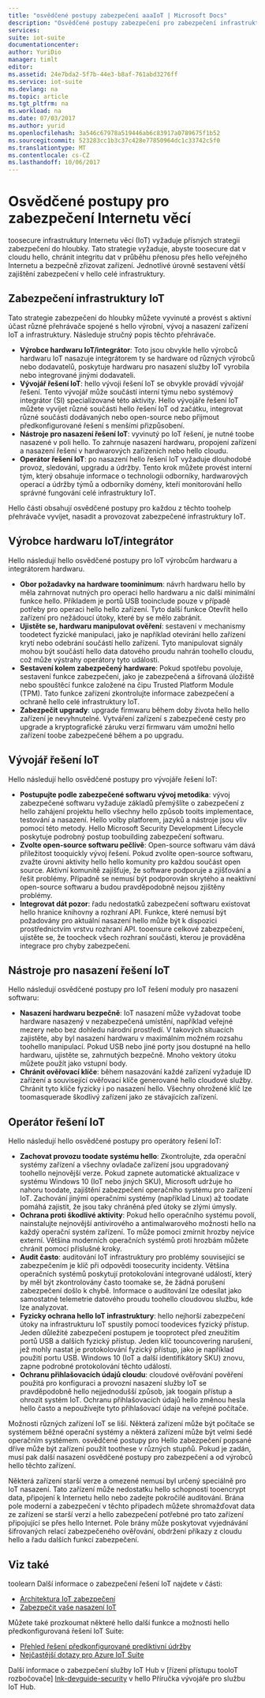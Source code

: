 ```yaml
---
title: "osvědčené postupy zabezpečení aaaIoT | Microsoft Docs"
description: "Osvědčené postupy zabezpečení pro zabezpečení infrastruktury IoT"
services: 
suite: iot-suite
documentationcenter: 
author: YuriDio
manager: timlt
editor: 
ms.assetid: 24e7bda2-5f7b-44e3-b8af-761abd3276ff
ms.service: iot-suite
ms.devlang: na
ms.topic: article
ms.tgt_pltfrm: na
ms.workload: na
ms.date: 07/03/2017
ms.author: yurid
ms.openlocfilehash: 3a546c67978a519446ab6c83917a0789675f1b52
ms.sourcegitcommit: 523283cc1b3c37c428e77850964dc1c33742c5f0
ms.translationtype: MT
ms.contentlocale: cs-CZ
ms.lasthandoff: 10/06/2017
---
```

# <a name="internet-of-things-security-best-practices"></a>Osvědčené postupy pro zabezpečení Internetu věcí
toosecure infrastruktury Internetu věcí (IoT) vyžaduje přísných strategii zabezpečení do hloubky. Tato strategie vyžaduje, abyste toosecure dat v cloudu hello, chránit integritu dat v průběhu přenosu přes hello veřejného Internetu a bezpečně zřizovat zařízení. Jednotlivé úrovně sestavení větší zajištění zabezpečení v hello celé infrastruktury.

## <a name="secure-an-iot-infrastructure"></a>Zabezpečení infrastruktury IoT
Tato strategie zabezpečení do hloubky můžete vyvinuté a provést s aktivní účast různé přehrávače spojené s hello výrobní, vývoj a nasazení zařízení IoT a infrastruktury. Následuje stručný popis těchto přehrávače.  

* **Výrobce hardwaru IoT/integrátor**: Toto jsou obvykle hello výrobců hardwaru IoT nasazuje integrátorem ty se hardware od různých výrobců nebo dodavatelů, poskytuje hardwaru pro nasazení služby IoT vyrobila nebo integrované jinými dodavateli.
* **Vývojář řešení IoT**: hello vývoji řešení IoT se obvykle provádí vývojář řešení. Tento vývojář může součástí interní týmu nebo systémový integrátor (SI) specializované této aktivity. Hello vývojáře řešení IoT můžete vyvíjet různé součásti hello řešení IoT od začátku, integrovat různé součásti dodávaných nebo open-source nebo přijmout předkonfigurované řešení s menšími přizpůsobení.
* **Nástroje pro nasazení řešení IoT**: vyvinutý po IoT řešení, je nutné toobe nasazené v poli hello. To zahrnuje nasazení hardwaru, propojení zařízení a nasazení řešení v hardwarových zařízeních nebo hello cloudu.
* **Operátor řešení IoT**: po nasazení hello řešení IoT vyžaduje dlouhodobé provoz, sledování, upgradu a údržby. Tento krok můžete provést interní tým, který obsahuje informace o technologii odborníky, hardwarových operací a údržby týmů a odborníky domény, kteří monitorování hello správné fungování celé infrastruktury IoT.

Hello části obsahují osvědčené postupy pro každou z těchto toohelp přehrávače vyvíjet, nasadit a provozovat zabezpečené infrastruktury IoT.

## <a name="iot-hardware-manufacturerintegrator"></a>Výrobce hardwaru IoT/integrátor
Hello následují hello osvědčené postupy pro IoT výrobcům hardwaru a integrátorem hardwaru.

* **Obor požadavky na hardware toominimum**: návrh hardwaru hello by měla zahrnovat nutných pro operaci hello hardwaru a nic další minimální funkce hello. Příkladem je portů USB tooinclude pouze v případě potřeby pro operaci hello hello zařízení. Tyto další funkce Otevřít hello zařízení pro nežádoucí útoky, které by se mělo zabránit.
* **Ujistěte se, hardwaru manipulovat ověření**: sestavení v mechanismy toodetect fyzické manipulaci, jako je například otevírání hello zařízení krytí nebo odebrání součástí hello zařízení. Tyto manipulovat signály mohou být součástí hello data datového proudu nahrán toohello cloudu, což může výstrahy operátory tyto události.
* **Sestavení kolem zabezpečený hardware**: Pokud spotřebu povoluje, sestavení funkce zabezpečení, jako je zabezpečená a šifrovaná úložiště nebo spouštěcí funkce založené na čipu Trusted Platform Module (TPM). Tato funkce zařízení zkontrolujte informace zabezpečení a ochraně hello celé infrastruktury IoT.
* **Zabezpečit upgrady**: upgrade firmwaru během doby života hello hello zařízení je nevyhnutelné. Vytváření zařízení s zabezpečené cesty pro upgrade a kryptografické záruku verzí firmwaru vám umožní hello zařízení toobe zabezpečené během a po upgradu.

## <a name="iot-solution-developer"></a>Vývojář řešení IoT
Hello následují hello osvědčené postupy pro vývojáře řešení IoT:

* **Postupujte podle zabezpečené softwaru vývoj metodika**: vývoj zabezpečené softwaru vyžaduje základů přemýšlíte o zabezpečení z hello zahájení projektu hello všechny hello způsob tooits implementace, testování a nasazení. Hello volby platforem, jazyků a nástroje jsou vliv pomocí této metody. Hello Microsoft Security Development Lifecycle poskytuje podrobný postup toobuilding zabezpečení softwaru.
* **Zvolte open-source softwaru pečlivě**: Open-source softwaru vám dává příležitost tooquickly vývoj řešení. Pokud zvolíte open-source softwaru, zvažte úrovni aktivity hello hello komunity pro každou součást open source. Aktivní komunitě zajišťuje, že software podporuje a zjišťování a řešit problémy. Případně se nemusí být podporován skrytého a neaktivní open-source softwaru a budou pravděpodobně nejsou zjištěny problémy.
* **Integrovat dát pozor**: řadu nedostatků zabezpečení softwaru existovat hello hranice knihovny a rozhraní API. Funkce, které nemusí být požadovány pro aktuální nasazení hello může být k dispozici prostřednictvím vrstvu rozhraní API. tooensure celkové zabezpečení, ujistěte se, že toocheck všech rozhraní součásti, kterou je prováděna integrace pro chyby zabezpečení.      

## <a name="iot-solution-deployer"></a>Nástroje pro nasazení řešení IoT
Hello následují osvědčené postupy pro IoT řešení moduly pro nasazení softwaru:

* **Nasazení hardwaru bezpečně**: IoT nasazení může vyžadovat toobe hardware nasazený v nezabezpečená umístění, například veřejné mezery nebo bez dohledu národní prostředí. V takových situacích zajistěte, aby byl nasazení hardwaru v maximálním možném rozsahu toohello manipulací. Pokud USB nebo jiné porty jsou dostupné na hello hardwaru, ujistěte se, zahrnutých bezpečně. Mnoho vektory útoku můžete použít jako vstupní body.
* **Chránit ověřovací klíče**: během nasazování každé zařízení vyžaduje ID zařízení a související ověřovací klíče generované hello cloudové služby. Chránit tyto klíče fyzicky i po nasazení hello. Všechny ohrožené klíč lze toomasquerade škodlivý zařízení jako ze stávajících zařízení.

## <a name="iot-solution-operator"></a>Operátor řešení IoT
Hello následují hello osvědčené postupy pro operátory řešení IoT:

* **Zachovat provozu toodate systému hello**: Zkontrolujte, zda operační systémy zařízení a všechny ovladače zařízení jsou upgradovaný toohello nejnovější verze. Pokud zapnete automatické aktualizace v systému Windows 10 (IoT nebo jiných SKU), Microsoft udržuje ho nahoru toodate, zajištění zabezpečení operačního systému pro zařízení IoT. Zachování jinými operačními systémy (například Linux) až toodate pomáhá zajistit, že jsou taky chráněná před útoky se zlými úmysly.
* **Ochrana proti škodlivé aktivity**: Pokud hello operačního systému povolí, nainstalujte nejnovější antivirového a antimalwarového možnosti hello na každý operační systém zařízení. To může pomoci zmírnit hrozby nejvíce externí. Většina moderních operačních systémů proti hrozbám můžete chránit pomocí příslušné kroky.
* **Audit často**: auditování IoT infrastruktury pro problémy související se zabezpečením je klíč při odpovědi toosecurity incidenty. Většina operačních systémů poskytují protokolování integrované událostí, který by měl být zkontrolovány často toomake se, že žádná porušení zabezpečení došlo k chybě. Informace o auditování lze odesílat jako samostatné telemetrie datového proudu toohello cloudovou službu, kde lze analyzovat.
* **Fyzicky ochrana hello IoT infrastruktury**: hello nejhorší zabezpečení útoky na infrastrukturu IoT spustily pomocí toodevices fyzický přístup. Jeden důležité zabezpečení postupem je tooprotect před zneužitím portů USB a dalších fyzický přístup. Jeden klíč toouncovering narušení, jež mohly nastat je protokolování fyzický přístup, jako je například použití portu USB. Windows 10 (IoT a další identifikátory SKU) znovu, zapne podrobné protokolování těchto událostí.
* **Ochranu přihlašovacích údajů cloudu**: cloudové ověřování pověření použitá pro konfiguraci a provozní nasazení služby IoT se pravděpodobně hello nejjednodušší způsob, jak toogain přístup a ohrozit systém IoT. Ochranu přihlašovacích údajů hello změnou hesla hello často a nepoužívejte tyto přihlašovací údaje na veřejné počítače.

Možnosti různých zařízení IoT se liší. Některá zařízení může být počítače se systémem běžné operační systémy a některá zařízení může být velmi šedé operačním systémem. osvědčené postupy pro Hello zabezpečení popsané dříve může být zařízení použít toothese v různých stupňů. Pokud je zadán, musí pak další nasazení osvědčené postupy pro zabezpečení a od výrobců hello těchto zařízení.

Některá zařízení starší verze a omezené nemusí byl určený speciálně pro IoT nasazení. Tato zařízení může nedostatku hello schopností tooencrypt data, připojení k Internetu hello nebo zadejte pokročilé auditování. Brána pole moderní a zabezpečení v těchto případech můžete shromažďovat data ze zařízení se starší verzí a hello zabezpečení potřebné pro tato zařízení připojující se přes hello Internet. Pole brány může poskytovat vyjednávání šifrovaných relací zabezpečeného ověřování, obdržení příkazy z cloudu hello a řadu dalších funkcí zabezpečení.

## <a name="see-also"></a>Viz také
toolearn Další informace o zabezpečení řešení IoT najdete v části:

* [Architektura IoT zabezpečení][lnk-security-architecture]
* [Zabezpečit vaše nasazení IoT][lnk-security-deployment]

Můžete také prozkoumat některé hello další funkce a možnosti hello předkonfigurovaná řešení IoT Suite:

* [Přehled řešení předkonfigurované prediktivní údržby][lnk-predictive-overview]
* [Nejčastější dotazy pro Azure IoT Suite][lnk-faq]

Další informace o zabezpečení služby IoT Hub v [řízení přístupu tooIoT rozbočovače] [ lnk-devguide-security] v hello Příručka vývojáře pro službu IoT Hub.

[lnk-predictive-overview]: iot-suite-predictive-overview.md
[lnk-faq]: iot-suite-faq.md

[lnk-security-architecture]: iot-security-architecture.md
[lnk-security-deployment]: iot-suite-security-deployment.md
[lnk-devguide-security]: ../iot-hub/iot-hub-devguide-security.md
